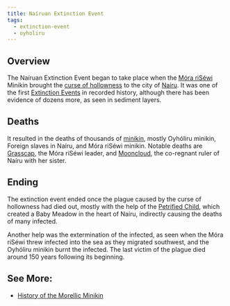 ```yaml
---
title: Naíruan Extinction Event
tags:
  - extinction-event
  - oyholiru
---
```

## Overview
The Naíruan Extinction Event began to take place when the [Móra riSéwi](groups/mora-risewi-tribe.md) Minikin brought the [curse of hollowness](phenomena/curses/hollowness) to the city of [Naíru](locations/nairu.md). It was one of the first [Extinction Events](extinction-event/extinction-event.md) in recorded history, although there has been evidence of dozens more, as seen in sediment layers.

## Deaths
It resulted in the deaths of thousands of [minikin](species/fauna/minikin.md), mostly Oyhóliru minikin, Foreign slaves in Naíru, and Móra riSéwi minikin. Notable deaths are [Grasscap](characters/grasscap.md), the Móra riSéwi leader, and [Mooncloud](characters/mooncloud.md), the co-regnant ruler of Naíru with her sister.

## Ending
The extinction event ended once the plague caused by the curse of hollowness had died out, mostly with the help of the [Petrified Child](deities/the-petrified-child.md), which created a Baby Meadow in the heart of Naíru, indirectly causing the deaths of many infected.

Another help was the extermination of the infected, as seen when the Móra riSéwi threw infected into the sea as they migrated southwest, and the Oyhóliru minikin burnt the infected. The last victim of the plague died around 150 years following its beginning.

## See More:
- [History of the Morellic Minikin](lore/morellic-history.md)